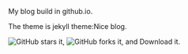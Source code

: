 My blog build in github.io.

The theme is jekyll theme:Nice blog.

![GitHub stars](https://img.shields.io/github/stars/itisbenjamin/Nice_Blog.svg?style=social&&label=Star) it, ![GitHub forks](https://img.shields.io/github/forks/itisbenjamin/Nice_Blog.svg?style=social&&label=Fork) it, and Download it.



